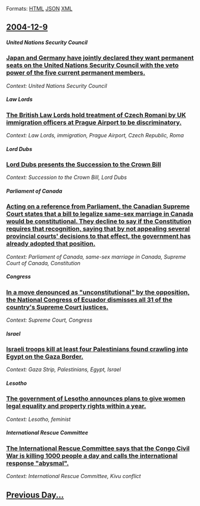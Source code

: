 
Formats: [HTML](2004/12/9/index.html)  [JSON](2004/12/9/index.json)  [XML](2004/12/9/index.xml)  

## [2004-12-9](/news/2004/12/9/index.md)

##### United Nations Security Council
### [ Japan and Germany have jointly declared they want permanent seats on the United Nations Security Council with the veto power of the five current permanent members.](/news/2004/12/9/japan-and-germany-have-jointly-declared-they-want-permanent-seats-on-the-united-nations-security-council-with-the-veto-power-of-the-five-cu.md)
_Context: United Nations Security Council_

##### Law Lords
### [ The British Law Lords hold treatment of Czech Romani by UK immigration officers at Prague Airport to be discriminatory. ](/news/2004/12/9/the-british-law-lords-hold-treatment-of-czech-romani-by-uk-immigration-officers-at-prague-airport-to-be-discriminatory.md)
_Context: Law Lords, immigration, Prague Airport, Czech Republic, Roma_

##### Lord Dubs
### [ Lord Dubs presents the Succession to the Crown Bill ](/news/2004/12/9/lord-dubs-presents-the-succession-to-the-crown-bill.md)
_Context: Succession to the Crown Bill, Lord Dubs_

##### Parliament of Canada
### [ Acting on a reference from Parliament, the Canadian Supreme Court states that a bill to legalize same-sex marriage in Canada would be constitutional. They decline to say if the Constitution requires that recognition, saying that by not appealing several provincial courts' decisions to that effect, the government has already adopted that position. ](/news/2004/12/9/acting-on-a-reference-from-parliament-the-canadian-supreme-court-states-that-a-bill-to-legalize-same-sex-marriage-in-canada-would-be-const.md)
_Context: Parliament of Canada, same-sex marriage in Canada, Supreme Court of Canada, Constitution_

##### Congress
### [ In a move denounced as "unconstitutional" by the opposition, the National Congress of Ecuador dismisses all 31 of the country's Supreme Court justices. ](/news/2004/12/9/in-a-move-denounced-as-unconstitutional-by-the-opposition-the-national-congress-of-ecuador-dismisses-all-31-of-the-country-s-supreme-cou.md)
_Context: Supreme Court, Congress_

##### Israel
### [ Israeli troops kill at least four Palestinians found crawling into Egypt on the Gaza Border. ](/news/2004/12/9/israeli-troops-kill-at-least-four-palestinians-found-crawling-into-egypt-on-the-gaza-border.md)
_Context: Gaza Strip, Palestinians, Egypt, Israel_

##### Lesotho
### [ The government of Lesotho announces plans to give women legal equality and property rights within a year. ](/news/2004/12/9/the-government-of-lesotho-announces-plans-to-give-women-legal-equality-and-property-rights-within-a-year.md)
_Context: Lesotho, feminist_

##### International Rescue Committee
### [ The International Rescue Committee says that the Congo Civil War is killing 1000 people a day and calls the international response "abysmal". ](/news/2004/12/9/the-international-rescue-committee-says-that-the-congo-civil-war-is-killing-1000-people-a-day-and-calls-the-international-response-abysmal.md)
_Context: International Rescue Committee, Kivu conflict_

## [Previous Day...](/news/2004/12/8/index.md)


